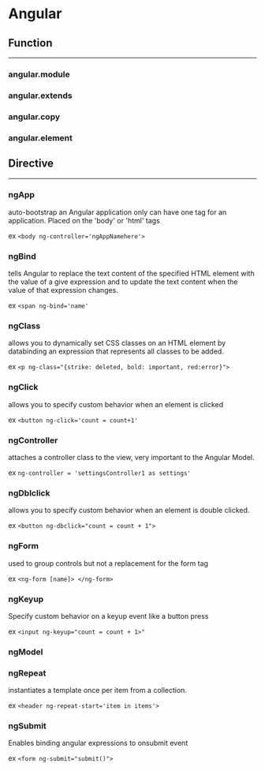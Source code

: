 # Angular
## Function
---
### angular.module

### angular.extends

### angular.copy

### angular.element

## Directive
---
### ngApp
auto-bootstrap an Angular application only can have one tag for an application. Placed on the 'body' or 'html' tags

ex
`<body ng-controller='ngAppNamehere'>`

### ngBind
tells Angular to replace the text content of the specified HTML element with the value of a give expression and to update the text content when the value of that expression changes.

ex
`<span ng-bind='name'`

### ngClass
allows you to dynamically set CSS classes on an HTML element by databinding an expression that represents all classes to be added.

ex
`<p ng-class="{strike: deleted, bold: important, red:error}">`

### ngClick
allows you to specify custom behavior when an element is clicked

ex
`<button ng-click='count = count+1'`
### ngController
attaches a controller class to the view, very important to the Angular Model.

ex
`ng-controller = 'settingsController1 as settings'`

### ngDblclick
allows you to specify custom behavior when an element is double clicked.

ex
`<button ng-dbclick="count = count + 1">`

### ngForm
used to group controls but not a replacement for the form tag

ex
`<ng-form [name]> </ng-form>`

### ngKeyup
Specify custom behavior on a keyup event like a button press

ex
`<input ng-keyup="count = count + 1>"`

### ngModel


### ngRepeat
instantiates a template once per item from a collection.

ex
`<header ng-repeat-start='item in items'>`

### ngSubmit
Enables binding angular expressions to onsubmit event

ex
`<form ng-submit="submit()">`
